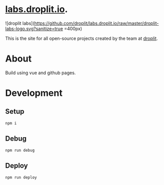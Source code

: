 # [labs.droplit.io](https://labs.droplit.io).
![droplit labs](https://github.com/droplit/labs.droplit.io/raw/master/droplit-labs-logo.svg?sanitize=true =400px)

This is the site for all open-source projects created by the team at [droplit](https://droplit.io).
# About
Build using vue and github pages.
# Development
## Setup
```
npm i
```
## Debug
```
npm run debug
```
## Deploy
```
npm run deploy
```